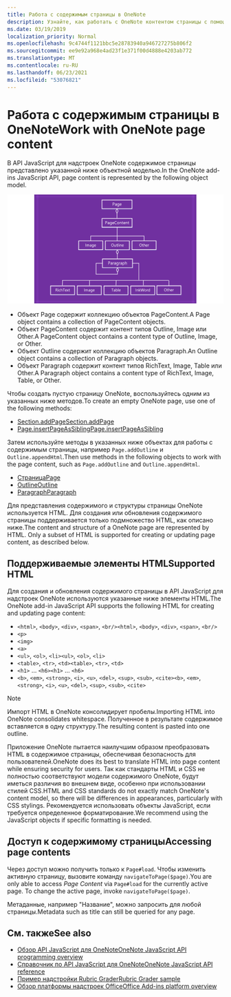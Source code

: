 ```yaml
---
title: Работа с содержимым страницы в OneNote
description: Узнайте, как работать с OneNote контентом страницы с помощью API JavaScript.
ms.date: 03/19/2019
localization_priority: Normal
ms.openlocfilehash: 9c4744f1121bbc5e28783940a946727275b806f2
ms.sourcegitcommit: ee9e92a968e4ad23f1e371f00d4888e4203ab772
ms.translationtype: MT
ms.contentlocale: ru-RU
ms.lasthandoff: 06/23/2021
ms.locfileid: "53076821"
---
```

# <a name="work-with-onenote-page-content"></a><span data-ttu-id="089e7-103">Работа с содержимым страницы в OneNote</span><span class="sxs-lookup"><span data-stu-id="089e7-103">Work with OneNote page content</span></span>

<span data-ttu-id="089e7-104">В API JavaScript для надстроек OneNote содержимое страницы представлено указанной ниже объектной моделью.</span><span class="sxs-lookup"><span data-stu-id="089e7-104">In the OneNote add-ins JavaScript API, page content is represented by the following object model.</span></span>

  ![OneNote схема объектной модели страницы.](../images/one-note-om-page.png)

- <span data-ttu-id="089e7-106">Объект Page содержит коллекцию объектов PageContent.</span><span class="sxs-lookup"><span data-stu-id="089e7-106">A Page object contains a collection of PageContent objects.</span></span>
- <span data-ttu-id="089e7-107">Объект PageContent содержит контент типов Outline, Image или Other.</span><span class="sxs-lookup"><span data-stu-id="089e7-107">A PageContent object contains a content type of Outline, Image, or Other.</span></span>
- <span data-ttu-id="089e7-108">Объект Outline содержит коллекцию объектов Paragraph.</span><span class="sxs-lookup"><span data-stu-id="089e7-108">An Outline object contains a collection of Paragraph objects.</span></span>
- <span data-ttu-id="089e7-109">Объект Paragraph содержит контент типов RichText, Image, Table или Other.</span><span class="sxs-lookup"><span data-stu-id="089e7-109">A Paragraph object contains a content type of RichText, Image, Table, or Other.</span></span>

<span data-ttu-id="089e7-110">Чтобы создать пустую страницу OneNote, воспользуйтесь одним из указанных ниже методов.</span><span class="sxs-lookup"><span data-stu-id="089e7-110">To create an empty OneNote page, use one of the following methods:</span></span>

- [<span data-ttu-id="089e7-111">Section.addPage</span><span class="sxs-lookup"><span data-stu-id="089e7-111">Section.addPage</span></span>](/javascript/api/onenote/onenote.section#addpage-title-)
- [<span data-ttu-id="089e7-112">Page.insertPageAsSibling</span><span class="sxs-lookup"><span data-stu-id="089e7-112">Page.insertPageAsSibling</span></span>](/javascript/api/onenote/onenote.section#insertsectionassibling-location--title-)

<span data-ttu-id="089e7-113">Затем используйте методы в указанных ниже объектах для работы с содержимым страницы, например `Page.addOutline` и `Outline.appendHtml`.</span><span class="sxs-lookup"><span data-stu-id="089e7-113">Then use methods in the following objects to work with the page content, such as `Page.addOutline` and `Outline.appendHtml`.</span></span>

- [<span data-ttu-id="089e7-114">Страница</span><span class="sxs-lookup"><span data-stu-id="089e7-114">Page</span></span>](/javascript/api/onenote/onenote.page)
- [<span data-ttu-id="089e7-115">Outline</span><span class="sxs-lookup"><span data-stu-id="089e7-115">Outline</span></span>](/javascript/api/onenote/onenote.outline)
- [<span data-ttu-id="089e7-116">Paragraph</span><span class="sxs-lookup"><span data-stu-id="089e7-116">Paragraph</span></span>](/javascript/api/onenote/onenote.paragraph)

<span data-ttu-id="089e7-p101">Для представления содержимого и структуры страницы OneNote используется HTML. Для создания или обновления содержимого страницы поддерживается только подмножество HTML, как описано ниже.</span><span class="sxs-lookup"><span data-stu-id="089e7-p101">The content and structure of a OneNote page are represented by HTML. Only a subset of HTML is supported for creating or updating page content, as described below.</span></span>

## <a name="supported-html"></a><span data-ttu-id="089e7-119">Поддерживаемые элементы HTML</span><span class="sxs-lookup"><span data-stu-id="089e7-119">Supported HTML</span></span>

<span data-ttu-id="089e7-120">Для создания и обновления содержимого страницы в API JavaScript для надстроек OneNote используются указанные ниже элементы HTML.</span><span class="sxs-lookup"><span data-stu-id="089e7-120">The OneNote add-in JavaScript API supports the following HTML for creating and updating page content:</span></span>

- <span data-ttu-id="089e7-121">`<html>`, `<body>`, `<div>`, `<span>`, `<br/>`</span><span class="sxs-lookup"><span data-stu-id="089e7-121">`<html>`, `<body>`, `<div>`, `<span>`, `<br/>`</span></span>
- `<p>`
- `<img>`
- `<a>`
- <span data-ttu-id="089e7-122">`<ul>`, `<ol>`, `<li>`</span><span class="sxs-lookup"><span data-stu-id="089e7-122">`<ul>`, `<ol>`, `<li>`</span></span>
- <span data-ttu-id="089e7-123">`<table>`, `<tr>`, `<td>`</span><span class="sxs-lookup"><span data-stu-id="089e7-123">`<table>`, `<tr>`, `<td>`</span></span>
- <span data-ttu-id="089e7-124">`<h1>` ... `<h6>`</span><span class="sxs-lookup"><span data-stu-id="089e7-124">`<h1>` ... `<h6>`</span></span>
- <span data-ttu-id="089e7-125">`<b>`, `<em>`, `<strong>`, `<i>`, `<u>`, `<del>`, `<sup>`, `<sub>`, `<cite>`</span><span class="sxs-lookup"><span data-stu-id="089e7-125">`<b>`, `<em>`, `<strong>`, `<i>`, `<u>`, `<del>`, `<sup>`, `<sub>`, `<cite>`</span></span>

> [!NOTE]
> <span data-ttu-id="089e7-126">Импорт HTML в OneNote консолидирует пробелы.</span><span class="sxs-lookup"><span data-stu-id="089e7-126">Importing HTML into OneNote consolidates whitespace.</span></span> <span data-ttu-id="089e7-127">Полученное в результате содержимое вставляется в одну структуру.</span><span class="sxs-lookup"><span data-stu-id="089e7-127">The resulting content is pasted into one outline.</span></span>

<span data-ttu-id="089e7-128">Приложение OneNote пытается наилучшим образом преобразовать HTML в содержимое страницы, обеспечивая безопасность для пользователей.</span><span class="sxs-lookup"><span data-stu-id="089e7-128">OneNote does its best to translate HTML into page content while ensuring security for users.</span></span> <span data-ttu-id="089e7-129">Так как стандарты HTML и CSS не полностью соответствуют модели содержимого OneNote, будут иметься различия во внешнем виде, особенно при использовании стилей CSS.</span><span class="sxs-lookup"><span data-stu-id="089e7-129">HTML and CSS standards do not exactly match OneNote's content model, so there will be differences in appearances, particularly with CSS stylings.</span></span> <span data-ttu-id="089e7-130">Рекомендуется использовать объекты JavaScript, если требуется определенное форматирование.</span><span class="sxs-lookup"><span data-stu-id="089e7-130">We recommend using the JavaScript objects if specific formatting is needed.</span></span>

## <a name="accessing-page-contents"></a><span data-ttu-id="089e7-131">Доступ к содержимому страницы</span><span class="sxs-lookup"><span data-stu-id="089e7-131">Accessing page contents</span></span>

<span data-ttu-id="089e7-p104">Через  доступ можно получить только к `Page#load`. Чтобы изменить активную страницу, вызовите команду `navigateToPage($page)`.</span><span class="sxs-lookup"><span data-stu-id="089e7-p104">You are only able to access *Page Content* via `Page#load` for the currently active page. To change the active  page, invoke `navigateToPage($page)`.</span></span>

<span data-ttu-id="089e7-134">Метаданные, например "Название", можно запросить для любой страницы.</span><span class="sxs-lookup"><span data-stu-id="089e7-134">Metadata such as title can still be queried for any page.</span></span>

## <a name="see-also"></a><span data-ttu-id="089e7-135">См. также</span><span class="sxs-lookup"><span data-stu-id="089e7-135">See also</span></span>

- [<span data-ttu-id="089e7-136">Обзор API JavaScript для OneNote</span><span class="sxs-lookup"><span data-stu-id="089e7-136">OneNote JavaScript API programming overview</span></span>](onenote-add-ins-programming-overview.md)
- [<span data-ttu-id="089e7-137">Справочник по API JavaScript для OneNote</span><span class="sxs-lookup"><span data-stu-id="089e7-137">OneNote JavaScript API reference</span></span>](../reference/overview/onenote-add-ins-javascript-reference.md)
- [<span data-ttu-id="089e7-138">Пример надстройки Rubric Grader</span><span class="sxs-lookup"><span data-stu-id="089e7-138">Rubric Grader sample</span></span>](https://github.com/OfficeDev/OneNote-Add-in-Rubric-Grader)
- [<span data-ttu-id="089e7-139">Обзор платформы надстроек Office</span><span class="sxs-lookup"><span data-stu-id="089e7-139">Office Add-ins platform overview</span></span>](../overview/office-add-ins.md)
